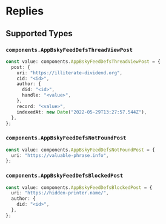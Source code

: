 # Replies


## Supported Types

### `components.AppBskyFeedDefsThreadViewPost`

```typescript
const value: components.AppBskyFeedDefsThreadViewPost = {
  post: {
    uri: "https://illiterate-dividend.org",
    cid: "<id>",
    author: {
      did: "<id>",
      handle: "<value>",
    },
    record: "<value>",
    indexedAt: new Date("2022-05-29T13:27:57.544Z"),
  },
};
```

### `components.AppBskyFeedDefsNotFoundPost`

```typescript
const value: components.AppBskyFeedDefsNotFoundPost = {
  uri: "https://valuable-phrase.info",
};
```

### `components.AppBskyFeedDefsBlockedPost`

```typescript
const value: components.AppBskyFeedDefsBlockedPost = {
  uri: "https://hidden-printer.name/",
  author: {
    did: "<id>",
  },
};
```

